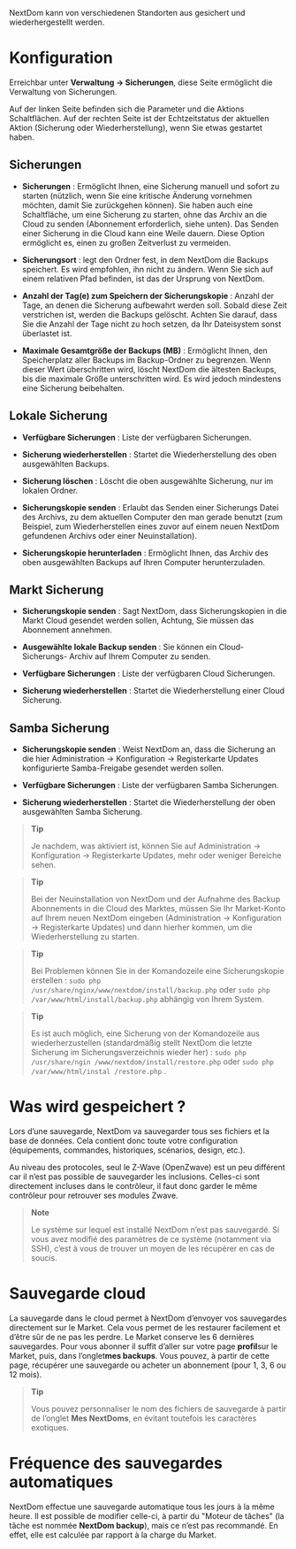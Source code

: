 NextDom kann von verschiedenen Standorten aus gesichert und
wiederhergestellt werden.

Konfiguration
=============

Erreichbar unter **Verwaltung → Sicherungen**, diese Seite ermöglicht die Verwaltung von Sicherungen.

Auf der linken Seite befinden sich die Parameter und die Aktions Schaltflächen. Auf der rechten Seite ist der Echtzeitstatus der aktuellen Aktion (Sicherung oder Wiederherstellung), wenn Sie etwas gestartet haben.

**Sicherungen** 
---------------

-   **Sicherungen** : Ermöglicht Ihnen, eine Sicherung manuell und sofort zu
    starten (nützlich, wenn Sie eine kritische Änderung vornehmen möchten, 
    damit Sie zurückgehen können). Sie haben auch eine Schaltfläche, um eine 
    Sicherung zu starten, ohne das Archiv an die Cloud zu senden
    (Abonnement erforderlich, siehe unten). Das Senden einer
    Sicherung in die Cloud kann eine Weile dauern. Diese Option
    ermöglicht es, einen zu großen Zeitverlust zu vermeiden.

-   **Sicherungsort** : legt den Ordner fest, in dem NextDom die Backups
    speichert. Es wird empfohlen, ihn nicht zu ändern. Wenn Sie sich
    auf einem relativen Pfad befinden,
    ist das der Ursprung von NextDom.

-   **Anzahl der Tag(e) zum Speichern der Sicherungskopie** : Anzahl der
    Tage, an denen die Sicherung aufbewahrt werden soll. Sobald diese Zeit
    verstrichen ist, werden die Backups gelöscht. Achten Sie darauf, dass Sie die
    Anzahl der Tage nicht zu hoch setzen, da Ihr Dateisystem sonst
    überlastet ist.

-   **Maximale Gesamtgröße der Backups (MB)** : Ermöglicht Ihnen, den
    Speicherplatz aller Backups im Backup-Ordner zu begrenzen. Wenn dieser
    Wert überschritten wird, löscht NextDom die ältesten Backups, bis die
    maximale Größe unterschritten wird. Es wird jedoch mindestens
    eine Sicherung beibehalten.

**Lokale Sicherung**
-----------------------

-   **Verfügbare Sicherungen** : Liste der verfügbaren Sicherungen.

-   **Sicherung wiederherstellen** : Startet die Wiederherstellung des oben
    ausgewählten Backups.

-   **Sicherung löschen** : Löscht die oben ausgewählte Sicherung,
    nur im lokalen Ordner.

-   **Sicherungskopie senden** : Erlaubt das Senden einer Sicherungs Datei des
    Archivs, zu dem aktuellen Computer den man gerade benutzt
    (zum Beispiel, zum Wiederherstellen eines zuvor auf einem neuen
    NextDom gefundenen Archivs oder einer Neuinstallation).

-   **Sicherungskopie herunterladen** : Ermöglicht Ihnen, das Archiv des
    oben ausgewählten Backups auf Ihren Computer herunterzuladen.

**Markt Sicherung**
----------------------

-   **Sicherungskopie senden** : Sagt NextDom, dass Sicherungskopien in die
    Markt Cloud gesendet werden sollen, Achtung, Sie müssen
    das Abonnement annehmen.

-   **Ausgewählte lokale Backup senden** :  Sie können ein Cloud-Sicherungs-
    Archiv auf Ihrem Computer zu senden.

-   **Verfügbare Sicherungen** :  Liste der verfügbaren
    Cloud Sicherungen.

-   **Sicherung wiederherstellen** : Startet die Wiederherstellung einer
    Cloud Sicherung.

**Samba Sicherung**
---------------------

-   **Sicherungskopie senden** : Weist NextDom an, dass die Sicherung an die
    hier Administration → Konfiguration → Registerkarte Updates
    konfigurierte Samba-Freigabe gesendet werden sollen.

-   **Verfügbare Sicherungen** :  Liste der verfügbaren
    Samba Sicherungen.

-   **Sicherung wiederherstellen** : Startet die Wiederherstellung der oben 
    ausgewählten Samba Sicherung.

> **Tip**
>
> Je nachdem, was aktiviert ist, können Sie auf
> Administration → Konfiguration → Registerkarte Updates, mehr oder
> weniger Bereiche sehen.

> **Tip**
>
> Bei der Neuinstallation von NextDom und der Aufnahme des Backup
> Abonnements in die Cloud des Marktes, müssen Sie Ihr Market-Konto auf 
> Ihrem neuen NextDom eingeben (Administration → Konfiguration →
> Registerkarte Updates) und dann hierher kommen, um die Wiederherstellung zu starten.

> **Tip**
>
> Bei Problemen können Sie in der Komandozeile eine Sicherungskopie
> erstellen : `sudo php /usr/share/nginx/www/nextdom/install/backup.php`
> oder `sudo php /var/www/html/install/backup.php` abhängig von Ihrem System.

> **Tip**
>
> Es ist auch möglich, eine Sicherung von der Komandozeile aus
> wiederherzustellen (standardmäßig stellt NextDom die letzte Sicherung im
> Sicherungsverzeichnis wieder her) : `sudo php /usr/share/ngin
> /www/nextdom/install/restore.php` oder `sudo php /var/www/html/instal
> /restore.php` .

Was wird gespeichert ?
==============================

Lors d’une sauvegarde, NextDom va sauvegarder tous ses fichiers et la
base de données. Cela contient donc toute votre configuration
(équipements, commandes, historiques, scénarios, design, etc.).

Au niveau des protocoles, seul le Z-Wave (OpenZwave) est un peu
différent car il n’est pas possible de sauvegarder les inclusions.
Celles-ci sont directement incluses dans le contrôleur, il faut donc
garder le même contrôleur pour retrouver ses modules Zwave.

> **Note**
>
> Le système sur lequel est installé NextDom n’est pas sauvegardé. Si
> vous avez modifié des paramètres de ce système (notamment via SSH),
> c’est à vous de trouver un moyen de les récupérer en cas de soucis.

Sauvegarde cloud 
================

La sauvegarde dans le cloud permet à NextDom d’envoyer vos sauvegardes
directement sur le Market. Cela vous permet de les restaurer facilement
et d’être sûr de ne pas les perdre. Le Market conserve les 6 dernières
sauvegardes. Pour vous abonner il suffit d’aller sur votre page
**profil**sur le Market, puis, dans l’onglet**mes backups**. Vous
pouvez, à partir de cette page, récupérer une sauvegarde ou acheter un
abonnement (pour 1, 3, 6 ou 12 mois).

> **Tip**
>
> Vous pouvez personnaliser le nom des fichiers de sauvegarde à partir
> de l’onglet **Mes NextDoms**, en évitant toutefois les caractères
> exotiques.

Fréquence des sauvegardes automatiques 
======================================

NextDom effectue une sauvegarde automatique tous les jours à la même
heure. Il est possible de modifier celle-ci, à partir du "Moteur de
tâches" (la tâche est nommée **NextDom backup**), mais ce n’est pas
recommandé. En effet, elle est calculée par rapport à la charge du
Market.
